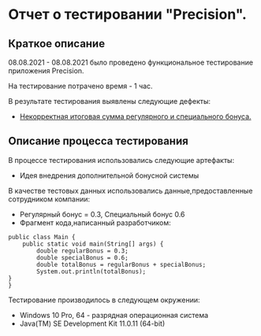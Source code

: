 # Отчет о тестировании "Precision".

## Краткое описание

08.08.2021 - 08.08.2021 было проведено функциональное тестирование приложения Precision.

На тестирование потрачено время - 1 час.

В результате тестирования выявлены следующие дефекты:
* [Некорректная итоговая сумма регулярного и специального бонуса.](https://github.com/DariaErmakova21/Homework1.2Work2/issues/2)

## Описание процесса тестирования

В процессе тестирования использовались следующие артефакты:
* Идея внедрения дополнительной бонусной системы 

В качестве тестовых данных использовались данные,предоставленные сотрудником компании:
* Регулярный бонус = 0.3, Специальный бонус 0.6
* Фрагмент кода,написанный разработчиком:

````
public class Main {
    public static void main(String[] args) {
        double regularBonus = 0.3;
        double specialBonus = 0.6;
        double totalBonus = regularBonus + specialBonus;
        System.out.println(totalBonus);
}
}
````
Тестирование производилось в следующем окружении:
* Windows 10 Pro, 64 - разрядная операционная система
* Java(TM) SE Development Kit 11.0.11 (64-bit)

